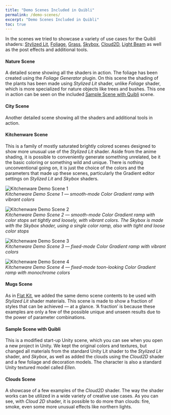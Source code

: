 ```yaml
---
title: "Demo Scenes Included in Quibli"
permalink: /demo-scenes/
excerpt: "Demo Scenes Included in Quibli"
toc: true
---
```


In the scenes we tried to showcase a variety of use cases for the Quibli shaders: [Stylized Lit](../stylized-lit-shader), [Foliage](../foliage-shader), [Grass](../grass-shader), [Skybox](../skybox-shader), [Cloud2D](../cloud2d-shader), [Light Beam]([../light-beam-shader) as well as the post effects and additional tools.  

#### Nature Scene  
A detailed scene showing all the shaders in action. The foliage has been created using the _Foliage Generator_ plugin. On this scene the shading of the plants has been made using _Stylized Lit_ shader, unlike _Foliage_ shader, which is more specialized for nature objects like trees and bushes. This one in action can be seen on the included [Sample Scene with Quibli](#sample-scene-with-quibli) scene.  

#### City Scene  
Another detailed scene showing all the shaders and additional tools in action.  

#### Kitchenware Scene
This is a family of mostly saturated brightly colored scenes designed to show more unusual use of the _Stylized Lit_ shader. Aside from the anime shading, it is possible to conveniently generate something unrelated, be it the basic coloring or something wild and unique. There is nothing unconventional going on, it is just the choice of the colors and the parameters that made up these scenes, particularly the Gradient editor settings on _Stylized Lit_ and _Skybox_ shaders.  

![Kitchenware Demo Scene 1](/quibli-doc/assets/images/manual_images/demo_kitchenware_scene_1.jpg)  
*Kitchenware Demo Scene 1 — smooth-mode Color Gradient ramp with vibrant colors*

![Kitchenware Demo Scene 2](/quibli-doc/assets/images/manual_images/demo_kitchenware_scene_2.jpg)  
*Kitchenware Demo Scene 2 — smooth-mode Color Gradient ramp with color stops set tightly and loosely, with vibrant colors. The Skybox is made with the _Skybox_ shader, using a single color ramp, also with tight and loose color stops*

![Kitchenware Demo Scene 3](/quibli-doc/assets/images/manual_images/demo_kitchenware_scene_3.jpg)  
*Kitchenware Demo Scene 3 — fixed-mode Color Gradient ramp with vibrant colors*

![Kitchenware Demo Scene 4](/quibli-doc/assets/images/manual_images/demo_kitchenware_scene_4.jpg)  
*Kitchenware Demo Scene 4 — fixed-mode toon-looking Color Gradient ramp with monochrome colors*

#### Mugs Scene  
As in [Flat Kit](https://flatkit.dustyroom.com/#6-demo-scenes), we added the same demo scene contents to be used with _Stylized Lit_ shader materials. This scene is made to show a fraction of styles that can be achieved — at a glance. ‘A fraction’ is because these examples are only a few of the possible unique and unseen results due to the power of parameter combinations.  

#### Sample Scene with Quibli  
This is a modified start-up Unity scene, which you can see when you open a new project in Unity. We kept the original colors and textures, but changed all materials from the standard Unity Lit shader to the _Stylized Lit_ shader, and _Skybox_, as well as added the clouds using the _Cloud2D_ shader and a few foliage and decoration models. The character is also a standard Unity textured model called _Ellen_.  

#### Clouds Scene  
A showcase of a few examples of the _Cloud2D_ shader. The way the shader works can be utilized in a wide variety of creative use cases. As you can see, with _Cloud 2D_ shader, it is possible to do more than clouds: fire, smoke, even some more unusual effects like northern lights.  
